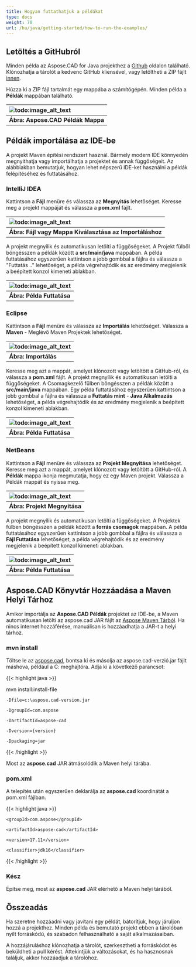 ```yaml
---
title: Hogyan futtathatjuk a példákat
type: docs
weight: 70
url: /hu/java/getting-started/how-to-run-the-examples/
---
```


## **Letöltés a GitHubról**

Minden példa az Aspose.CAD for Java projekthez a [Github](https://github.com/aspose-cad/Aspose.CAD-for-Java) oldalon található. Klónozhatja a tárolót a kedvenc GitHub kliensével, vagy letöltheti a ZIP fájlt [innen](https://github.com/aspose-cad/Aspose.CAD-for-Java/archive/master.zip).

Húzza ki a ZIP fájl tartalmát egy mappába a számítógépén. Minden példa a **Példák** mappában található.

|![todo:image_alt_text](https://i.imgur.com/7WsFK0M.png)|
| :- |
|**Ábra: Aspose.CAD Példák Mappa**|

## **Példák importálása az IDE-be**

A projekt Maven építési rendszert használ. Bármely modern IDE könnyedén megnyithatja vagy importálhatja a projektet és annak függőségeit. Az alábbiakban bemutatjuk, hogyan lehet népszerű IDE-ket használni a példák felépítéséhez és futtatásához.

### **IntelliJ IDEA**

Kattintson a **Fájl** menüre és válassza az **Megnyitás** lehetőséget. Keresse meg a projekt mappáját és válassza a **pom.xml** fájlt.

|![todo:image_alt_text](https://i.imgur.com/nPfCrsR.png)|
| :- |
|**Ábra: Fájl vagy Mappa Kiválasztása az Importáláshoz**|
A projekt megnyílik és automatikusan letölti a függőségeket. A Projekt fülből böngésszen a példák között a **src/main/java** mappában. A példa futtatásához egyszerűen kattintson a jobb gombbal a fájlra és válassza a "Futtatás .." lehetőséget, a példa végrehajtódik és az eredmény megjelenik a beépített konzol kimeneti ablakban.

|![todo:image_alt_text](https://i.imgur.com/nMaSTiG.png)|
| :- |
|**Ábra: Példa Futtatása**|

### **Eclipse**

Kattintson a **Fájl** menüre és válassza az **Importálás** lehetőséget. Válassza a **Maven** - Meglévő Maven Projektek lehetőséget.

|![todo:image_alt_text](https://i.imgur.com/Ca0cHFr.png)|
| :- |
|**Ábra: Importálás**|
Keresse meg azt a mappát, amelyet klónozott vagy letöltött a GitHub-ról, és válassza a **pom.xml** fájlt. A projekt megnyílik és automatikusan letölti a függőségeket. A Csomagkezelő fülben böngésszen a példák között a **src/main/java** mappában. Egy példa futtatásához egyszerűen kattintson a jobb gombbal a fájlra és válassza a **Futtatás mint** - **Java Alkalmazás** lehetőséget, a példa végrehajtódik és az eredmény megjelenik a beépített konzol kimeneti ablakban.

|![todo:image_alt_text](https://i.imgur.com/7WsFK0M.png)|
| :- |
|**Ábra: Példa Futtatása**|

### **NetBeans**

Kattintson a **Fájl** menüre és válassza az **Projekt Megnyitása** lehetőséget. Keresse meg azt a mappát, amelyet klónozott vagy letöltött a GitHub-ról. A **Példák** mappa ikonja megmutatja, hogy ez egy Maven projekt. Válassza a Példák mappát és nyissa meg.

|![todo:image_alt_text](https://i.imgur.com/KOcP5Z2.png)|
| :- |
|**Ábra: Projekt Megnyitása**|
A projekt megnyílik és automatikusan letölti a függőségeket. A Projektek fülben böngésszen a példák között a **forrás csomagok** mappában. A példa futtatásához egyszerűen kattintson a jobb gombbal a fájlra és válassza a **Fájl Futtatása** lehetőséget, a példa végrehajtódik és az eredmény megjelenik a beépített konzol kimeneti ablakban.

|![todo:image_alt_text](https://i.imgur.com/VUUU4BD.png)|
| :- |
|**Ábra: Példa Futtatása**|

## **Aspose.CAD Könyvtár Hozzáadása a Maven Helyi Tárhoz**

Amikor importálja az **Aspose.CAD Példák** projektet az IDE-be, a Maven automatikusan letölti az aspose.cad JAR fájlt az [Aspose Maven Tárból](https://releases.aspose.com/java/repo/). Ha nincs internet hozzáférése, manuálisan is hozzáadhatja a JAR-t a helyi tárhoz.

### **mvn install**

Töltse le az [aspose.cad](https://releases.aspose.com/java/repo/com/aspose/aspose-cad/), bontsa ki és másolja az aspose.cad-verzió.jar fájlt máshova, például a C: meghajtóra. Adja ki a következő parancsot:

{{< highlight java >}}

 mvn install:install-file

    -Dfile=c:\aspose.cad-version.jar

    -DgroupId=com.aspose

    -DartifactId=aspose-cad

    -Dversion={version}

    -Dpackaging=jar

{{< /highlight >}}

Most az **aspose.cad** JAR átmásolódik a Maven helyi tárába.

### **pom.xml**

A telepítés után egyszerűen deklarálja az **aspose.cad** koordinátát a pom.xml fájlban.

{{< highlight java >}}

 <dependency>

    <groupId>com.aspose</groupId>

    <artifactId>aspose-cad</artifactId>

    <version>17.11</version>

    <classifier>jdk16</classifier>

 </dependency>

{{< /highlight >}}

### **Kész**

Építse meg, most az **aspose.cad** JAR elérhető a Maven helyi tárából.

## **Összeadás**

Ha szeretne hozzáadni vagy javítani egy példát, bátorítjuk, hogy járuljon hozzá a projekthez. Minden példa és bemutató projekt ebben a tárolóban nyílt forráskódú, és szabadon felhasználható a saját alkalmazásaiban.

A hozzájáruláshoz klónozhatja a tárolót, szerkesztheti a forráskódot és beküldheti a pull kérést. Áttekintjük a változásokat, és ha hasznosnak találjuk, akkor hozzáadjuk a tárolóhoz.
